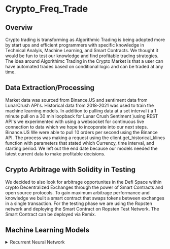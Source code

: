 # Crypto_Freq_Trade

## Overviw
Crypto trading is transforming as Algorithmic Trading is being adopted more by start ups and efficient programmers with specific knowledge in Technical Analyis, Machine Learning, and Smart Contracts. We thought it would be fun to test our knowledge and find profitable trading strategies. The idea around Algorithimc Trading in the Crypto Market is that a user can have automated trades based on conditional logic and can be traded at any time. 

## Data Extraction/Processing
Market data was sourced from Binance.US and sentiment data from LunarCrush API's. Historical data from 2018-2021 was used to train the machine learning models. In addition to pulling data at a set interval ( a 1 minute pull on a 30 min loopback for Lunar Crush Sentiment )using REST API's we experimented with using a websocket for continuous live connection to data which we hope to incoporate into our next steps.
Binance.US
We were able to pull 10 orders per second using the Binance API. The process was making a request using the client.get_historical_klines function with parameters that stated which Currency, time interval, and starting period. We left out the end date because our models needed the latest current data to make profitable decisions. 

## Crypto Arbitrage with Solidity in Testing 
We decided to also look for arbitrage opportunites in the Defi Space within crypto Decentralized Exchanges through the power of Smart Contracts and open source protocols. To gain maximum arbitrage performance and knowledge we built a smart contract that swaps tokens between exchanges in a single transaction. For the testing phase we are using the Ropsten network and deploying the Smart Contract on Ropsten Test Network. The Smart Contract can be deployed via Remix.

## Machine Learning Models
<details>
<summary>Recurrent Neural Network</summary>
 
<p align="center" width="100%">
    <img width="50%" src="https://user-images.githubusercontent.com/84649228/137434885-43fd209d-0b3d-46ed-974a-56d48bb73d6a.png"> 
</p>    
  
A recurrent neural network (RNN) is a type of artificial neural network that uses sequential data and time series data. RNN models are known for their ability to take the information from prior inputs and use them to influence the current input and output. The data they use creates a dependency on each input and output giving them the ability to understand the data.
 
For this project we utilized the recurrent neural network model to see if we could predict the future price of Bitcoin. First, we gathered the API market data from Binance, pulling data from January 1, 2021, up to the current previous day. Like all other machine learning models, we split our data into 80% training and 20% testing data. The graph below breaks down the market data into training and test data. 
  
<p align="center" width="100%">
    <img width="100%" src="https://user-images.githubusercontent.com/84649228/137440957-ab79f3db-3fcc-4c14-9af8-6aa2d45947f1.png"> 
</p>

After we train, test, and split, we are able to build a model using the idea of long short-term memory(LSTM). LSTM is used as a solution to the vanishing gradient problem that is typical of RNN models. Vanishing gradient occurs when multiplying many small numbers together begins to create even more small numbers to the point of minuscule immaterial data. The more the data trains, the more long term dependencies will influence the data, thus overfitting occurs. LSTM solution to fighting this issue is by having hidden layers of the neural network.
  
There were many trials of testing this model and each model scored very well for mean average error score (all <10%). Based on the training for this data, we were able to get the lowest mean average error score of 2.89%

  <p align="center" width="100%">
    <img width="80%" src="https://user-images.githubusercontent.com/84649228/137442785-c284ca16-a752-4243-bdc9-a76ba55224c1.png"> 
</p>
 
  <p align="center" width="100%">
    <img width="100%" src="https://user-images.githubusercontent.com/84649228/137442739-ed91d252-a128-4dea-90c6-f3de4a49ae1c.png"> 
</p>

We tested more and we believe that the best and most accurate predictive model used was : ___
  


</details>

